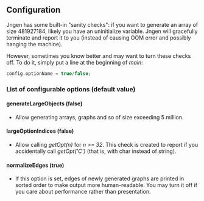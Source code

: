 ## Configuration

Jngen has some built-in "sanity checks": if you want to generate an array of size 481927184, likely you have an uninitialize variable. Jngen will gracefully terminate and report it to you (instead of causing OOM error and possibly hanging the machine).

However, sometimes you know better and may want to turn these checks off. To do it, simply put a line at the beginning of *main*:
```cpp
config.optionName = true/false;
```

### List of configurable options (default value)
#### generateLargeObjects (false)
* Allow generating arrays, graphs and so of size exceeding 5 million.

#### largeOptionIndices (false)
* Allow calling *getOpt(n)* for *n >= 32*. This check is created to report if you accidentally call *getOpt('C')* (that is, with char instead of string).

#### normalizeEdges (true)
* If this option is set, edges of newly generated graphs are printed in sorted order to make output more human-readable. You may turn it off if you care about performance rather than presentation.
